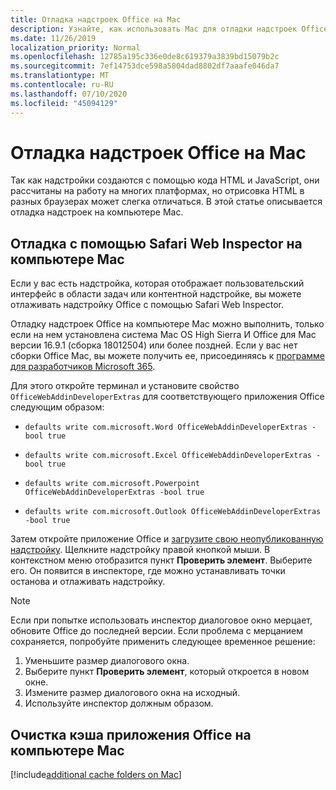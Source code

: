 ```yaml
---
title: Отладка надстроек Office на Mac
description: Узнайте, как использовать Mac для отладки надстроек Office
ms.date: 11/26/2019
localization_priority: Normal
ms.openlocfilehash: 12785a195c336e0de8c619379a3839bd15079b2c
ms.sourcegitcommit: 7ef14753dce598a5804dad8802df7aaafe046da7
ms.translationtype: MT
ms.contentlocale: ru-RU
ms.lasthandoff: 07/10/2020
ms.locfileid: "45094129"
---
```

# <a name="debug-office-add-ins-on-a-mac"></a>Отладка надстроек Office на Mac

Так как надстройки создаются с помощью кода HTML и JavaScript, они рассчитаны на работу на многих платформах, но отрисовка HTML в разных браузерах может слегка отличаться. В этой статье описывается отладка надстроек на компьютере Mac.

## <a name="debugging-with-safari-web-inspector-on-a-mac"></a>Отладка с помощью Safari Web Inspector на компьютере Mac

Если у вас есть надстройка, которая отображает пользовательский интерфейс в области задач или контентной надстройке, вы можете отлаживать надстройку Office с помощью Safari Web Inspector.

Отладку надстроек Office на компьютере Mac можно выполнить, только если на нем установлена система Mac OS High Sierra И Office для Mac версии 16.9.1 (сборка 18012504) или более поздней. Если у вас нет сборки Office Mac, вы можете получить ее, присоединяясь к [программе для разработчиков Microsoft 365](https://developer.microsoft.com/office/dev-program).

Для этого откройте терминал и установите свойство `OfficeWebAddinDeveloperExtras` для соответствующего приложения Office следующим образом:

- `defaults write com.microsoft.Word OfficeWebAddinDeveloperExtras -bool true`

- `defaults write com.microsoft.Excel OfficeWebAddinDeveloperExtras -bool true`

- `defaults write com.microsoft.Powerpoint OfficeWebAddinDeveloperExtras -bool true`

- `defaults write com.microsoft.Outlook OfficeWebAddinDeveloperExtras -bool true`

Затем откройте приложение Office и [загрузите свою неопубликованную надстройку](sideload-an-office-add-in-on-ipad-and-mac.md). Щелкните надстройку правой кнопкой мыши. В контекстном меню отобразится пункт **Проверить элемент**. Выберите его. Он появится в инспекторе, где можно устанавливать точки останова и отлаживать надстройку.

> [!NOTE]
> Если при попытке использовать инспектор диалоговое окно мерцает, обновите Office до последней версии. Если проблема с мерцанием сохраняется, попробуйте применить следующее временное решение:
> 1. Уменьшите размер диалогового окна.
> 2. Выберите пункт **Проверить элемент**, который откроется в новом окне.
> 3. Измените размер диалогового окна на исходный.
> 4. Используйте инспектор должным образом.

## <a name="clearing-the-office-applications-cache-on-a-mac"></a>Очистка кэша приложения Office на компьютере Mac

[!include[additional cache folders on Mac](../includes/mac-cache-folders.md)]
